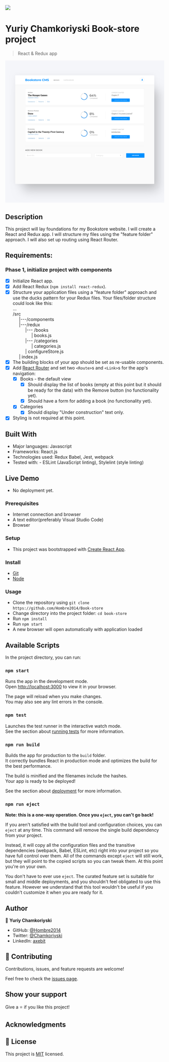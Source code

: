 ![](https://img.shields.io/badge/Microverse-blueviolet)

# Yuriy Chamkoriyski Book-store project

> React & Redux app

![screenshot](./src/bookstore.png)

## Description

This project will lay foundations for my Bookstore website. I will create a React and Redux app. I will structure my files using the "feature folder" approach. I will also set up routing using React Router.

## Requirements:

### Phase 1, initialize project with components
- [x] Initialize React app.
- [x] Add React Redux (`npm install react-redux`).
- [x] Structure your application files using a "feature folder" approach and use the ducks pattern for your Redux files. Your files/folder structure could look like this:<br />
...<br />
/src<br />
    &nbsp;&nbsp;&nbsp;&nbsp;&nbsp;|---/components<br />
    &nbsp;&nbsp;&nbsp;&nbsp;&nbsp;|---/redux<br />
        &nbsp;&nbsp;&nbsp;&nbsp;&nbsp;&nbsp;&nbsp;&nbsp;&nbsp;&nbsp;|--- /books<br />
                &nbsp;&nbsp;&nbsp;&nbsp;&nbsp;&nbsp;&nbsp;&nbsp;&nbsp;&nbsp;&nbsp;&nbsp;&nbsp;&nbsp;&nbsp;| books.js<br />
        &nbsp;&nbsp;&nbsp;&nbsp;&nbsp;&nbsp;&nbsp;&nbsp;&nbsp;&nbsp;|--- /categories<br />
                &nbsp;&nbsp;&nbsp;&nbsp;&nbsp;&nbsp;&nbsp;&nbsp;&nbsp;&nbsp;&nbsp;&nbsp;&nbsp;&nbsp;&nbsp;| categories.js<br />
        &nbsp;&nbsp;&nbsp;&nbsp;&nbsp;&nbsp;&nbsp;&nbsp;&nbsp;&nbsp;| configureStore.js<br />
    &nbsp;&nbsp;&nbsp;&nbsp;&nbsp;| index.js<br />
- [x] The building blocks of your app should be set as re-usable components.
- [x] Add [React Router](https://v5.reactrouter.com/web/guides/quick-start) and set two `<Route>`s and `<Link>`s for the app's navigation:
  - [x] Books - the default view
    - [x] Should display the list of books (empty at this point but it should be ready for the data) with the Remove button (no functionality yet).
    - [x] Should have a form for adding a book (no functionality yet).
  - [x] Categories
    - [x] Should display "Under construction" text only.
- [x] Styling is not required at this point.

## Built With

- Major languages: Javascript
- Frameworks: React.js
- Technologies used: Redux Babel, Jest, webpack
- Tested with: - ESLint (JavaScript linting), Stylelint (style linting)

## Live Demo

- No deployment yet.

### Prerequisites

- Internet connection and browser
- A text editor(preferably Visual Studio Code)
- Browser

### Setup

- This project was bootstrapped with [Create React App](https://github.com/facebook/create-react-app).

### Install

- [Git](https://git-scm.com/downloads)
- [Node](https://nodejs.org/en/download/)

### Usage

- Clone the repository using `git clone https://github.com/Hombre2014/Book-store`
- Change directory into the project folder: `cd book-store`
- Run `npm install`
- Run `npm start`
- A new browser will open automatically with application loaded

## Available Scripts

In the project directory, you can run:

### `npm start`

Runs the app in the development mode.\
Open [http://localhost:3000](http://localhost:3000) to view it in your browser.

The page will reload when you make changes.\
You may also see any lint errors in the console.

### `npm test`

Launches the test runner in the interactive watch mode.\
See the section about [running tests](https://facebook.github.io/create-react-app/docs/running-tests) for more information.

### `npm run build`

Builds the app for production to the `build` folder.\
It correctly bundles React in production mode and optimizes the build for the best performance.

The build is minified and the filenames include the hashes.\
Your app is ready to be deployed!

See the section about [deployment](https://facebook.github.io/create-react-app/docs/deployment) for more information.

### `npm run eject`

**Note: this is a one-way operation. Once you `eject`, you can't go back!**

If you aren't satisfied with the build tool and configuration choices, you can `eject` at any time. This command will remove the single build dependency from your project.

Instead, it will copy all the configuration files and the transitive dependencies (webpack, Babel, ESLint, etc) right into your project so you have full control over them. All of the commands except `eject` will still work, but they will point to the copied scripts so you can tweak them. At this point you're on your own.

You don't have to ever use `eject`. The curated feature set is suitable for small and middle deployments, and you shouldn't feel obligated to use this feature. However we understand that this tool wouldn't be useful if you couldn't customize it when you are ready for it.

## Author

👤 **Yuriy Chamkoriyski**

- GitHub: [@Hombre2014](https://github.com/Hombre2014)
- Twitter: [@Chamkoriyski](https://twitter.com/Chamkoriyski)
- LinkedIn: [axebit](https://linkedin.com/in/axebit)

## 🤝 Contributing

Contributions, issues, and feature requests are welcome!

Feel free to check the [issues page](https://github.com/Hombre2014/math-magicians/issues).

## Show your support

Give a ⭐️ if you like this project!

## Acknowledgments


## 📝 License

This project is [MIT](./license.md) licensed.